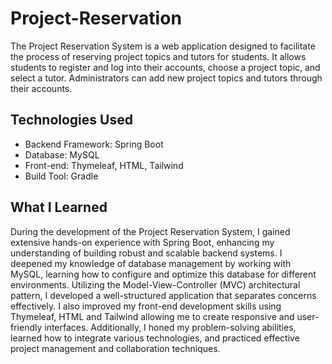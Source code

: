 # Project-Reservation
The Project Reservation System is a web application designed to facilitate the process of reserving project topics and tutors for students. It allows students to register and log into their accounts, choose a project topic, and select a tutor. Administrators can add new project topics and tutors through their accounts.

## Technologies Used
* Backend Framework: Spring Boot
* Database: MySQL
* Front-end: Thymeleaf, HTML, Tailwind
* Build Tool: Gradle

## What I Learned

During the development of the Project Reservation System, I gained extensive hands-on experience with Spring Boot, enhancing my understanding of building robust and scalable backend systems. I deepened my knowledge of database management by working with MySQL, learning how to configure and optimize this database for different environments. Utilizing the Model-View-Controller (MVC) architectural pattern, I developed a well-structured application that separates concerns effectively. I also improved my front-end development skills using Thymeleaf, HTML and Tailwind allowing me to create responsive and user-friendly interfaces. Additionally, I honed my problem-solving abilities, learned how to integrate various technologies, and practiced effective project management and collaboration techniques.